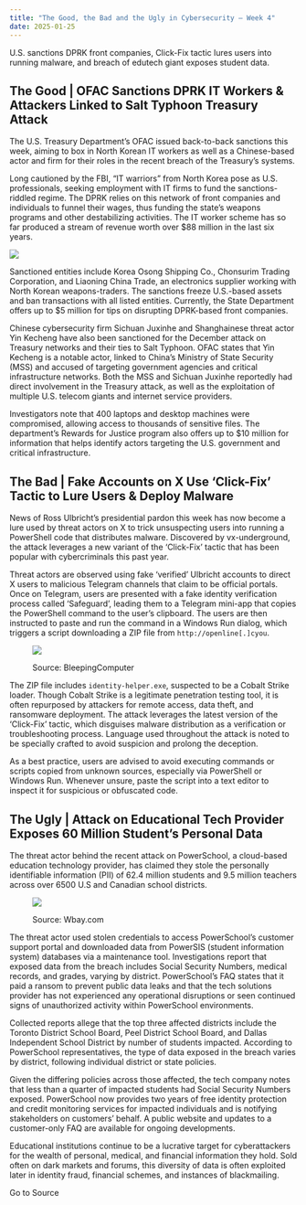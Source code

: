 ```yaml
---
title: "The Good, the Bad and the Ugly in Cybersecurity – Week 4"
date: 2025-01-25
---
```


U.S. sanctions DPRK front companies, Click-Fix tactic lures users into running malware, and breach of edutech giant exposes student data.

## The Good | OFAC Sanctions DPRK IT Workers & Attackers Linked to Salt Typhoon Treasury Attack

The U.S. Treasury Department’s OFAC issued back-to-back sanctions this week, aiming to box in North Korean IT workers as well as a Chinese-based actor and firm for their roles in the recent breach of the Treasury’s systems.

Long cautioned by the FBI, “IT warriors” from North Korea pose as U.S. professionals, seeking employment with IT firms to fund the sanctions-riddled regime. The DPRK relies on this network of front companies and individuals to funnel their wages, thus funding the state’s weapons programs and other destabilizing activities. The IT worker scheme has so far produced a stream of revenue worth over $88 million in the last six years.

![](https://www.sentinelone.com/wp-content/uploads/2025/01/DPRK_ITworkers_wanted.jpg)

Sanctioned entities include Korea Osong Shipping Co., Chonsurim Trading Corporation, and Liaoning China Trade, an electronics supplier working with North Korean weapons-traders. The sanctions freeze U.S.-based assets and ban transactions with all listed entities. Currently, the State Department offers up to $5 million for tips on disrupting DPRK-based front companies.

Chinese cybersecurity firm Sichuan Juxinhe and Shanghainese threat actor Yin Kecheng have also been sanctioned for the December attack on Treasury networks and their ties to Salt Typhoon. OFAC states that Yin Kecheng is a notable actor, linked to China’s Ministry of State Security (MSS) and accused of targeting government agencies and critical infrastructure networks. Both the MSS and Sichuan Juxinhe reportedly had direct involvement in the Treasury attack, as well as the exploitation of multiple U.S. telecom giants and internet service providers.

Investigators note that 400 laptops and desktop machines were compromised, allowing access to thousands of sensitive files. The department’s Rewards for Justice program also offers up to $10 million for information that helps identify actors targeting the U.S. government and critical infrastructure.

## The Bad | Fake Accounts on X Use ‘Click-Fix’ Tactic to Lure Users & Deploy Malware

News of Ross Ulbricht’s presidential pardon this week has now become a lure used by threat actors on X to trick unsuspecting users into running a PowerShell code that distributes malware. Discovered by vx-underground, the attack leverages a new variant of the ‘Click-Fix’ tactic that has been popular with cybercriminals this past year.

Threat actors are observed using fake ‘verified’ Ulbricht accounts to direct X users to malicious Telegram channels that claim to be official portals. Once on Telegram, users are presented with a fake identity verification process called ‘Safeguard’, leading them to a Telegram mini-app that copies the PowerShell command to the user’s clipboard. The users are then instructed to paste and run the command in a Windows Run dialog, which triggers a script downloading a ZIP file from `http://openline[.]cyou`.

<figure>

![](https://www.sentinelone.com/wp-content/uploads/2025/01/click_fix_safeguard.jpg)

<figcaption>

Source: BleepingComputer

</figcaption>

</figure>

The ZIP file includes `identity-helper.exe`, suspected to be a Cobalt Strike loader. Though Cobalt Strike is a legitimate penetration testing tool, it is often repurposed by attackers for remote access, data theft, and ransomware deployment. The attack leverages the latest version of the ‘Click-Fix’ tactic, which disguises malware distribution as a verification or troubleshooting process. Language used throughout the attack is noted to be specially crafted to avoid suspicion and prolong the deception.

As a best practice, users are advised to avoid executing commands or scripts copied from unknown sources, especially via PowerShell or Windows Run. Whenever unsure, paste the script into a text editor to inspect it for suspicious or obfuscated code.

## The Ugly | Attack on Educational Tech Provider Exposes 60 Million Student’s Personal Data

The threat actor behind the recent attack on PowerSchool, a cloud-based education technology provider, has claimed they stole the personally identifiable information (PII) of 62.4 million students and 9.5 million teachers across over 6500 U.S and Canadian school districts.

<figure>

![](https://www.sentinelone.com/wp-content/uploads/2025/01/powerschool_news.jpg)

<figcaption>

Source: Wbay.com

</figcaption>

</figure>

The threat actor used stolen credentials to access PowerSchool’s customer support portal and downloaded data from PowerSIS (student information system) databases via a maintenance tool. Investigations report that exposed data from the breach includes Social Security Numbers, medical records, and grades, varying by district. PowerSchool’s FAQ states that it paid a ransom to prevent public data leaks and that the tech solutions provider has not experienced any operational disruptions or seen continued signs of unauthorized activity within PowerSchool environments.

Collected reports allege that the top three affected districts include the Toronto District School Board, Peel District School Board, and Dallas Independent School District by number of students impacted. According to PowerSchool representatives, the type of data exposed in the breach varies by district, following individual district or state policies.

Given the differing policies across those affected, the tech company notes that less than a quarter of impacted students had Social Security Numbers exposed. PowerSchool now provides two years of free identity protection and credit monitoring services for impacted individuals and is notifying stakeholders on customers’ behalf. A public website and updates to a customer-only FAQ are available for ongoing developments.

Educational institutions continue to be a lucrative target for cyberattackers for the wealth of personal, medical, and financial information they hold. Sold often on dark markets and forums, this diversity of data is often exploited later in identity fraud, financial schemes, and instances of blackmailing.

Go to Source
